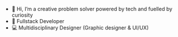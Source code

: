 - 👋 Hi, I’m a creative problem solver powered by tech and fuelled by curiosity 
- 👀 Fullstack Developer 
- 💻 Multidisciplinary Designer (Graphic designer & UI/UX)

<!---
ManojRahul10/ManojRahul10 is a ✨ special ✨ repository because its `README.md` (this file) appears on your GitHub profile.
You can click the Preview link to take a look at your changes.
--->
